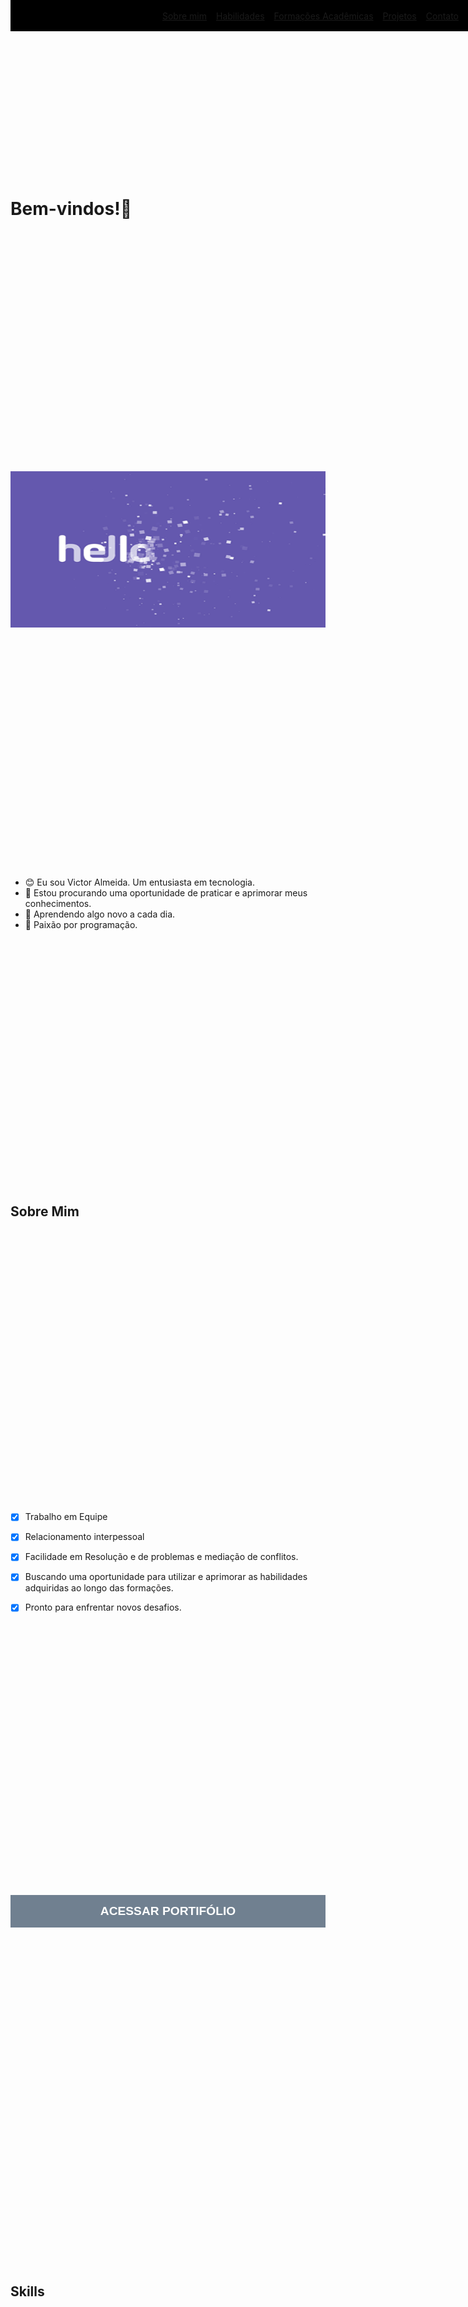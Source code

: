 

<div class="nav"> 
<a href="#sobre">Sobre mim </a>
<a href="#skilss"> Habilidades </a>
<a href="#formacao">Formações Acadêmicas</a>
<a href="#projetos">Projetos </a>
<a href="#contato">Contato </a>
</div>

<div class="area a1">

# Bem-vindos!👋

<!-- ![olaMundo](./assets/olaMundo.gif) -->
<img style="width: 100%; height: 250px" src="./assets/olaMundo.gif">

- 😊 Eu sou Victor Almeida. Um entusiasta em tecnologia.
- 👀 Estou procurando uma oportunidade de praticar e aprimorar meus conhecimentos.
- 🌱 Aprendendo algo novo a cada dia.
- 💞️ Paixão por programação.

</div>

<div class="area">

<h2 id="sobre">Sobre Mim</h2>

- [x] Trabalho em Equipe

- [x] Relacionamento interpessoal

- [x] Facilidade em Resolução e de problemas e mediação de conflitos.

- [x] Buscando uma oportunidade para utilizar e aprimorar as habilidades adquiridas ao longo das formações.

- [x] Pronto para enfrentar novos desafios.

<a href="https://alurabooks-navy-chi.vercel.app/" >
    <button class="btn"> ACESSAR PORTIFÓLIO </button> 
</a>


</div>

<div class="area">

<h2 id="skills">Skills</h2>

- HTML5.
- CSS3.
- JavaScript.
- PHP.
- SQL.
- PYTHON.
- JAVA.
- REACT JS (cursando).
- NODE JS (cursando).

</div>

<div class="area">

<h2 id="formacao">Formação</h2>

- Análise e Desenvolvimento de Sistemas - Uninter - Concluído.
- Criação de APIs - Udemy - Cursando.
- Especialização em Front-end - ORACLE ALURA - Cursando.
- Noções de Java - Udemy - Concluído.
- PHP - Curso em Vídeo - Concluído.
- Python - Curso em Vídeo - Concluído.
- Algoritmos e Lógica de Programação - Curso em Vídeo - Concluído.
- Noções de POO - Curso em Vídeo - Concluído.

</div>

<div class="area">

<h1 id="projetos">Projetos</h1>

# Espaço Amanda Fernandes
Um projeto voltado ao negócio de Designer de sobrancelhas.

### Funcionalidades
- [x] Calendário dinâmico criado com JavaScript;
- [x] Integração com Instagram e Whatsapp
- [x] Interface para realização de agendamento online

### Layout
<img src="./assets/layout.png" class="layout">

<a href="https://projeto-eaf.vercel.app/" >
    <button class="btn">VER DEMONSTRAÇÃO</button> 
</a>


### Tecnologias Utilizadas
1. HTML5
2. CSS3
3. JAVASCRIPT

### Próximos Passos
- [ ] Integração com Banco de Dados

- [ ] Utilização de React e Node JS

- [ ] Criação e Consumo de API

## Autores

<a href="https://www.linkedin.com/in/v1774r/">
    <img src="./assets/me.jpg" class="autor">
</a>
<br>



<!-- FIM PROJETO -->

# Projeto Alura Fokus
Neste projeto, o objetivo foi adicionar toda a dinâmica ao site para que houvesse interação com o usuário.
Esse projeto se baseia na técina Pomodoro.
A Técnica é um método de gerenciamento de tempo que consiste na utilização de um cronômetro para dividir o trabalho em períodos de 25 minutos, separados por breves intervalos.

### Funcionalidades
- [x] Temporizadores para foco e pausas curta e loga.
- [x] Reprodução de trilha sonora neutra para acompanhar atividade ou pausa.
- [x] Emissão de alerta ao fim da contagem.
- [x] Sinais sonoros para indicar o acionamento dos controles.

### Layout
<img src="./assets/layoutFokus.png" class="layout">

<a href="https://projeto-fokus-rosy.vercel.app/" >
    <button class="btn">VER DEMONSTRAÇÃO</button> 
</a>

### Tecnologias Utilizadas
1. HTML5
2. CSS3
3. JAVASCRIPT

## Autores

<a href="https://www.linkedin.com/in/v1774r/">
    <img src="./assets/me.jpg" class="autor">
</a>
<a href="https://www.alura.com.br/">
    <img src="./assets/aluraLogo.webp" class="autor">
</a>


<!-- FIM PROJETO -->

# Projeto Alura Books
Neste projeto foi realizado o consumo de uma API fornecida pela Alura.
Através do consumo desta API foi desenvolvida a sessão de exibição de cada livro bem como os seus respectivos filtros. 
Também é possível reordenar os elementos exibidos.

### Funcionalidades
- [x] Filtro por categoria.
- [x] Filtro por Disponibilidade.
- [x] Filtro e reordenação por preço.


### Layout
<img src="./assets/layoutAluraBooks.png" class="layout">

<a href="https://alurabooks-navy-chi.vercel.app/" >
    <button class="btn">VER DEMONSTRAÇÃO</button> 
</a>


### Tecnologias Utilizadas
1. HTML5
2. CSS3
3. JAVASCRIPT

## Autores

<a href="https://www.linkedin.com/in/v1774r/">
    <img src="./assets/me.jpg" class="autor">
</a>
<a href="https://www.alura.com.br/">
    <img src="./assets/aluraLogo.webp" class="autor">
</a>

</div>

<div class="area">

<h1 id="contato"> Contato </h1>

### Meu perfil no Linkedin: <a href="https://www.linkedin.com/in/v1774r/"> Victor Almeida </a>

</div>

<style>
    *{
        scroll-behavior: smooth;
    }
    .nav{
        display: flex;
        height: 50px;
        background-color: black;
        gap: 15px;
        width: 100%;
        position: fixed;
        top: 0px;
        justify-content: center;
        align-items: center;
        z-index: 1;
    }
    .a1{
        margin-top: 40px;
    }
    .area{
        width: 100%;
        min-height: 40vh;
        display: flex;
        flex-direction: column;
        gap: 10px;
        justify-content: space-around;
    }
    .autor{
        margin: 10px;
        transition: 0.5s;
        border-radius: 100%; 
        max-width: 150px;
    }
    .autor:hover{
        scale: 1.1;
        transition: 0.5s;
    }
    .layout{
        min-width: 100%;
    }
    .btn{
        width: 100%;
        padding: 15px;
        font-size: 1.2rem;
        background-color: #708090;
        color: #fff;
        font-weight: bold;
        border: none;
        transition: 0.5s;
        cursor: pointer;
    }
    .btn:hover{
        background-color: #5d8aa8;
        transition: 0.5s;
    }
</style>
